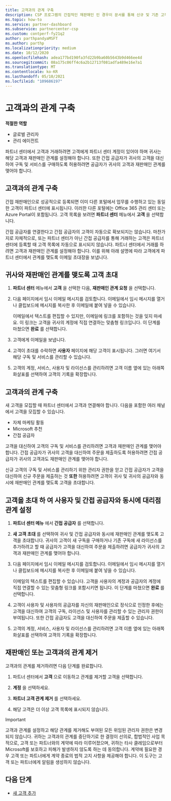 ```yaml
---
title: 고객과의 관계 구축
description: CSP 프로그램의 간접적인 재판매인 인 경우이 문서를 통해 신규 및 기존 고객에 게 연결할 수 있습니다.
ms.topic: how-to
ms.service: partner-dashboard
ms.subservice: partnercenter-csp
ms.custom: contperf-fy21q2
author: parthpandyaMSFT
ms.author: parthp
ms.localizationpriority: medium
ms.date: 10/12/2020
ms.openlocfilehash: adea177bd190fa3fd22b9ba60b5643b9d466ee4d
ms.sourcegitcommit: 08a175c06ff4c6a2b12713f081adfa489e16e7a1
ms.translationtype: MT
ms.contentlocale: ko-KR
ms.lasthandoff: 05/10/2021
ms.locfileid: "109686197"
---
```

# <a name="connect-with-customers"></a>고객과의 관계 구축


**적절한 역할**

- 글로벌 관리자
- 관리 에이전트


파트너 센터에서 고객과 거래하려면 고객에게 파트너 센터 계정이 있어야 하며 귀사는 해당 고객과 재판매인 관계를 설정해야 합니다. 또한 간접 공급자가 귀사의 고객을 대신하여 구독 및 서비스를 구매하도록 허용하려면 공급자가 귀사의 고객과 재판매인 관계를 맺어야 합니다.

## <a name="connect-with-existing-customers"></a>고객과의 관계 구축

간접 재판매인으로 성공적으로 등록되면 이미 다른 포털에서 업무를 수행하고 있는 동일한 고객이 파트너 센터에 표시됩니다. 이러한 다른 포털에는 Office 365 관리 센터 또는 Azure Portal이 포함됩니다. 고객 목록을 보려면 **파트너 센터** 메뉴에서 **고객** 을 선택합니다.

간접 공급자를 연결한다고 간접 공급자의 고객이 자동으로 확보되지는 않습니다. 마찬가지로 자체적으로, 또는 파트너 센터가 아닌 간접 공급자를 통해 거래하는 고객은 파트너 센터에 등록할 때 고객 목록에 자동으로 표시되지 않습니다. 파트너 센터에서 거래를 하려면 고객과 재판매인 관계를 설정해야 합니다.  이를 위해 아래 설명에 따라 고객에게 파트너 센터에서 관계를 맺도록 이메일 초대장을 보냅니다.

## <a name="invite-a-customer-to-establish-a-reseller-relationship-with-you"></a>귀사와 재판매인 관계를 맺도록 고객 초대

1. **파트너 센터** 메뉴에서 **고객** 을 선택한 다음, **재판매인 관계 요청** 을 선택합니다.

2. 다음 페이지에서 임시 이메일 메시지를 검토합니다. 이메일에서 임시 메시지를 열거나 클립보드에 메시지를 복사한 후 이메일에 붙여 넣을 수 있습니다.

   이메일에서 텍스트를 편집할 수 있지만, 이메일에 링크를 포함하는 것을 잊지 마세요. 이 링크는 고객을 귀사의 계정에 직접 연결하는 맞춤형 링크입니다. 이 단계를 마쳤으면 **완료** 를 선택합니다.

3. 고객에게 이메일을 보냅니다.

4. 고객이 초대를 수락하면 **사용자** 페이지에 해당 고객이 표시됩니다. 그러면 여기서 해당 구독 및 서비스를 관리할 수 있습니다.

5. 고객의 계정, 서비스, 사용자 및 라이선스를 관리하려면 고객 이름 옆에 있는 아래쪽 화살표를 선택하여 고객의 기록을 확장합니다.

## <a name="connect-with-new-customers"></a>고객과의 관계 구축

새 고객을 모집할 때 파트너 센터에서 고객과 연결해야 합니다. 다음을 포함한 여러 채널에서 고객을 모집할 수 있습니다.

- 자체 마케팅 활동
- Microsoft 추천
- 간접 공급자

고객을 대신하여 고객의 구독 및 서비스를 관리하려면 고객과 재판매인 관계를 맺어야 합니다. 간접 공급자가 귀사의 고객을 대신하여 주문을 제출하도록 허용하려면 간접 공급자가 귀사의 고객과도 재판매인 관계를 맺어야 합니다.

신규 고객의 구독 및 서비스를 관리하기 위한 관리자 권한을 얻고 간접 공급자가 고객을 대신하여 신규 주문을 제출하는 것 **또한** 허용하려면 고객이 귀사 및 귀사의 공급자와 동시에 재판매인 관계를 맺도록 고객을 초대합니다.

## <a name="invite-a-customer-to-establish-a-reseller-relationship-with-you-and-your-indirect-provider-at-the-same-time"></a>고객을 초대 하 여 사용자 및 간접 공급자와 동시에 대리점 관계 설정

1. **파트너 센터 메뉴** 에서 **간접 공급자** 를 선택합니다.

2. **새 고객 초대** 를 선택하여 귀사 및 간접 공급자와 동시에 재판매인 관계를 맺도록 고객을 초대합니다. 귀사의 고객이 새 구독을 구매하거나 기존 구독에 새 라이선스를 추가하려고 할 때 공급자가 고객을 대신하여 주문을 제출하려면 공급자가 귀사의 고객과 재판매인 관계를 맺어야 합니다.

3. 다음 페이지에서 임시 이메일 메시지를 검토합니다. 이메일에서 임시 메시지를 열거나 클립보드에 메시지를 복사한 후 이메일에 붙여 넣을 수 있습니다.

   이메일의 텍스트를 편집할 수 있습니다. 고객을 사용자의 계정과 공급자의 계정에 직접 연결할 수 있는 맞춤형 링크를 포함시키면 됩니다. 이 단계를 마쳤으면 **완료** 를 선택합니다.

4. 고객이 사용자 및 사용자의 공급자를 자신의 재판매인으로 정식으로 인정한 후에는 고객을 대신하여 고객의 구독, 라이선스 및 사용자를 관리할 수 있는 관리자 권한이 부여됩니다. 또한 간접 공급자도 고객을 대신하여 주문을 제출할 수 있습니다.

5. 고객의 계정, 서비스, 사용자 및 라이선스를 관리하려면 고객 이름 옆에 있는 아래쪽 화살표를 선택하여 고객의 기록을 확장합니다.

## <a name="remove-a-relationship-with-a-customer"></a>재판매인 또는 고객과의 관계 제거

고객과의 관계를 제거하려면 다음 단계를 완료합니다.

1.  파트너 센터에서 **고객** 으로 이동하고 관계를 제거할 고객을 선택합니다.

2.  **계정** 을 선택하세요.

3.  **파트너 고객 관계 제거** 를 선택하세요.

4.  해당 고객은 더 이상 고객 목록에 표시되지 않습니다.

>[!IMPORTANT]
>고객과 관계를 설정하고 해당 관계를 제거해도 부여된 모든 위임된 관리자 권한은 변경되지 않습니다.
>귀하는 고객과의 관계를 중단하기로 한 결정이 선의로, 합법적인 사업 목적으로, 고객 또는 파트너와의 계약에 따라 이루어졌으며, 귀하는 타사 클레임으로부터 Microsoft를 보호하고 피해가 발생하지 않도록 하는 데 동의합니다.
>계약에 필요한 경우 고객 또는 파트너에게 계약 종료의 법적 고지 사항을 제공해야 합니다. 이 도구는 고객 또는 파트너에게 알림을 생성하지 않습니다.

## <a name="next-steps"></a>다음 단계

- [새 고객 추가](add-a-new-customer.md)
